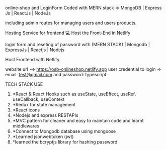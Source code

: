 online-shop and
LoginForm Coded with MERN stack => MongoDB | Express Js | ReactJs | NodeJs

including admin routes for managing users and users products.

Hosting Service for frontend 💻
    Host the Front-End in Netlify

login form and reseting of password with (MERN STACK) | Mongodb | ExpressJs | Reactjs | Nodejs

Host Frontend with Netlify.

website url ==>  https://osb-onlineshop.netlify.app
user credential to login => email: test@gmail.com and password: typescript

TECH STACK USE

1) *React & React Hooks such as useState, useEffect, useRef, useCallback, useContext
2) *Redux for state management
3) *React icons
4) *Nodejs and express RESTAPIs 
5) *MVC pattern for cleaner and easy to maintain code and learnt middlewares
6) *Connect to Mongodb database using mongoose
7) *Learned jsonwebtoken (jwt)
8) *learned the bcryptjs library for hashing password
